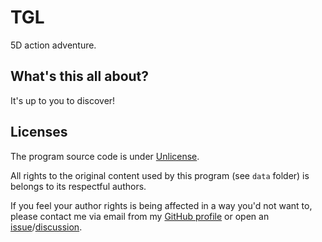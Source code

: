 # TGL

5D action adventure.

## What's this all about?

It's up to you to discover!

## Licenses

The program source code is under [Unlicense](https://unlicense.org).

All rights to the original content used by this program (see `data` folder) is belongs to its respectful authors.

If you feel your author rights is being affected in a way you'd not want to, please contact me via email from my [GitHub profile](https://github.com/roman-yagodin/tgl) or open an [issue](https://github.com/roman-yagodin/tgl/issues)/[discussion](https://github.com/roman-yagodin/tgl/discussions).
